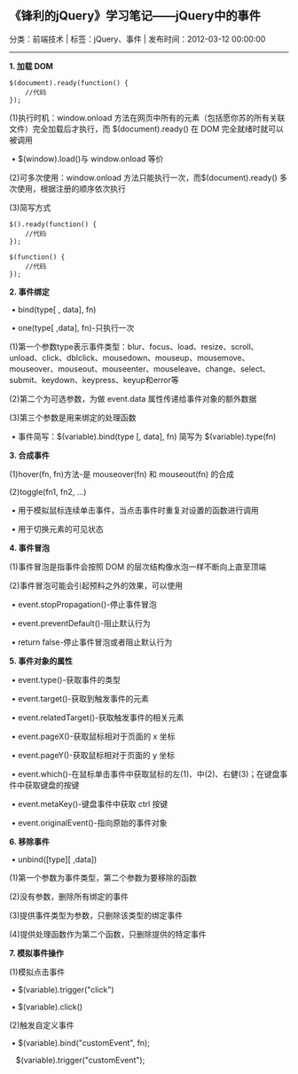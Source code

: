 ## 《锋利的jQuery》学习笔记——jQuery中的事件

分类：前端技术 | 标签：jQuery、事件 | 发布时间：2012-03-12 00:00:00

___

​**1. 加载 DOM**
```
$(document).ready(function() {
	//代码
});
```

(1)执行时机：window.onload
方法在网页中所有的元素（包括愿你苏的所有关联文件）完全加载后才执行，而
$(document).ready() 在 DOM 完全就绪时就可以被调用

 • $(window).load()与 window.onload 等价

(2)可多次使用：window.onload 方法只能执行一次，而$(document).ready()
多次使用，根据注册的顺序依次执行

(3)简写方式
```
$().ready(function() {
	//代码
});
```

```
$(function() {
	//代码
});
```

​**2. 事件绑定**

 • bind(type[ , data], fn)

 • one(type[ ,data], fn)-只执行一次

(1)第一个参数type表示事件类型：blur、focus、load、resize、scroll、unload、click、dblclick、mousedown、mouseup、mousemove、mouseover、mouseout、mouseenter、mouseleave、change、select、submit、keydown、keypress、keyup和error等

(2)第二个为可选参数，为做 event.data 属性传递给事件对象的额外数据

(3)第三个参数是用来绑定的处理函数

 • 事件简写：$(variable).bind(type [, data], fn) 简写为
$(variable).type(fn)


​**3. 合成事件**

(1)hover(fn, fn)方法-是 mouseover(fn) 和 mouseout(fn) 的合成

(2)toggle(fn1, fn2, ...)

 • 用于模拟鼠标连续单击事件，当点击事件时重复对设置的函数进行调用

 • 用于切换元素的可见状态


​**4. 事件冒泡**

(1)事件冒泡是指事件会按照 DOM 的层次结构像水泡一样不断向上直至顶端

(2)事件冒泡可能会引起预料之外的效果，可以使用

 • event.stopPropagation()-停止事件冒泡

 • event.preventDefault()-阻止默认行为

 • return false-停止事件冒泡或者阻止默认行为


​**5. 事件对象的属性**

 • event.type()-获取事件的类型

 • event.target()-获取到触发事件的元素

 • event.relatedTarget()-获取触发事件的相关元素

 • event.pageX()-获取鼠标相对于页面的 x 坐标

 • event.pageY()-获取鼠标相对于页面的 y 坐标

 •
event.which()-在鼠标单击事件中获取鼠标的左(1)、中(2)、右健(3)；在键盘事件中获取键盘的按键

 • event.metaKey()-键盘事件中获取 ctrl 按键

 • event.originalEvent()-指向原始的事件对象


​**6. 移除事件**

 • unbind([type][ ,data])

(1)第一个参数为事件类型，第二个参数为要移除的函数

(2)没有参数，删除所有绑定的事件

(3)提供事件类型为参数，只删除该类型的绑定事件

(4)提供处理函数作为第二个函数，只删除提供的特定事件


**7. 模拟事件操作**

(1)模拟点击事件

 • $(variable).trigger("click")

 • $(variable).click()

(2)触发自定义事件

 • $(variable).bind("customEvent", fn);

   $(variable).trigger("customEvent");
